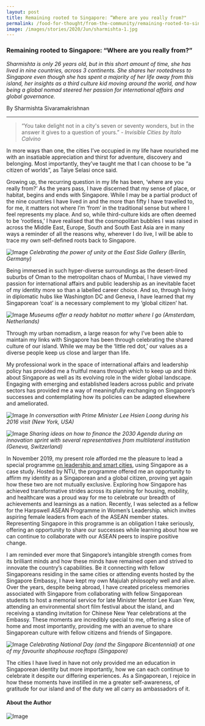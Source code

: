 ```yaml
---
layout: post
title: Remaining rooted to Singapore: “Where are you really from?"
permalink: /food-for-thought/from-the-community/remaining-rooted-to-singapore-where-are-you-really-from
image: /images/stories/2020/Jun/sharmishta-1.jpg
---
```


### Remaining rooted to Singapore: “Where are you really from?”

_Sharmishta is only 26 years old, but in this short amount of time, she has lived in nine countries, across 3 continents. She shares her rootedness to Singapore even though she has spent a majority of her life away from this island, her insights as a third culture kid moving around the world, and how being a global nomad steered her passion for international affairs and global governance._

By Sharmishta Sivaramakrishnan

<hr>

> “You take delight not in a city's seven or seventy wonders, but in the answer it gives to a question of yours.” 
_-	Invisible Cities by Italo Calvino_

In more ways than one, the cities I’ve occupied in my life have nourished me with an insatiable appreciation and thirst for adventure, discovery and belonging. Most importantly, they’ve taught me that I can choose to be “a citizen of worlds”, as Taiye Selasi once said. 

Growing up, the recurring question in my life has been, ‘where are you really from?’ As the years pass, I have discerned that my sense of place, or habitat, begins and ends with Singapore. While I may be a partial product of the nine countries I have lived in and the more than fifty I have travelled to, for me, it matters not where I’m ‘from’ in the traditional sense but where I feel represents my place. And so, while third-culture kids are often deemed to be ‘rootless,’ I have realised that the cosmopolitan bubbles I was raised in across the Middle East, Europe, South and South East Asia are in many ways a reminder of all the reasons why, wherever I do live, I will be able to trace my own self-defined roots back to Singapore.

![Image](/images/stories/2020/Jun/sharmishta-1.jpg)
_Celebrating the power of unity at the East Side Gallery (Berlin, Germany)_

Being immersed in such hyper-diverse surroundings as the desert-lined suburbs of Oman to the metropolitan chaos of Mumbai, I have viewed my passion for international affairs and public leadership as an inevitable facet of my identity more so than a labelled career choice. And so, through living in diplomatic hubs like Washington DC and Geneva, I have learned that my Singaporean ‘coat’ is a necessary complement to my ‘global citizen’ hat. 

![Image](/images/stories/2020/Jun/sharmishta-2.jpg)
_Museums offer a ready habitat no matter where I go (Amsterdam, Netherlands)_

Through my urban nomadism, a large reason for why I’ve been able to maintain my links with Singapore has been through celebrating the shared culture of our island. While we may be the ‘little red dot,’ our values as a diverse people keep us close and larger than life.  

My professional work in the space of international affairs and leadership policy has provided me a fruitful means through which to keep up and think about Singapore as well as its evolving role in the wider global landscape. Engaging with emerging and established leaders across public and private sectors has provided me a way of meaningfully exchanging on Singapore’s successes and contemplating how its policies can be adapted elsewhere and ameliorated. 

![Image](/images/stories/2020/Jun/sharmishta-3.jpg)
_In conversation with Prime Minister Lee Hsien Loong during his 2016 visit (New York, USA)_

![Image](/images/stories/2020/Jun/sharmishta-4.jpg)
_Sharing ideas on how to finance the 2030 Agenda during an innovation sprint with several representatives from multilateral institution  (Geneva, Switzerland)_

In November 2019, my present role afforded me the pleasure to lead a special programme [on leadership and smart cities](https://www.weforum.org/agenda/2019/11/singapore-smart-city/), using Singapore as a case study. Hosted by NTU, the programme offered me an opportunity to affirm my identity as a Singaporean and a global citizen, proving yet again how these two are not mutually exclusive. Exploring how Singapore has achieved transformative strides across its planning for housing, mobility, and healthcare was a proud way for me to celebrate our breadth of achievements and learnings as a nation. Recently, I was selected as a fellow for the Harpswell ASEAN Programme in Women’s Leadership. which invites aspiring female leaders from each of the ASEAN member states. Representing Singapore in this programme is an obligation I take seriously, offering an opportunity to share our successes while learning about how we can continue to collaborate with our ASEAN peers to inspire positive change. 

I am reminded ever more that Singapore’s intangible strength comes from its brilliant minds and how these minds have remained open and strived to innovate the country’s capabilities. Be it connecting with fellow Singaporeans residing in the same cities or attending events hosted by the Singapore Embassy, I have kept my own Majulah philosophy well and alive. Over the years, despite being abroad, I have created priceless memories associated with Singapore from collaborating with fellow Singaporean students to host a memorial service for late Minister Mentor Lee Kuan Yew, attending an environmental short film festival about the island, and receiving a standing invitation for Chinese New Year celebrations at the Embassy. These moments are incredibly special to me, offering a slice of home and most importantly, providing me with an avenue to share Singaporean culture with fellow citizens and friends of Singapore. 

![Image](/images/stories/2020/Jun/sharmishta-5.png)
_Celebrating National Day (and the Singapore Bicentennial) at one of my favourite shophouse rooftops (Singapore)_

The cities I have lived in have not only provided me an education in Singaporean identity but more importantly, how we can each continue to celebrate it despite our differing experiences. As a Singaporean, I rejoice in how these moments have instilled in me a greater self-awareness, of gratitude for our island and of the duty we all carry as ambassadors of it. 

#### About the Author

![Image](/images/stories/2020/Jun/sharmishta-bio.png)
